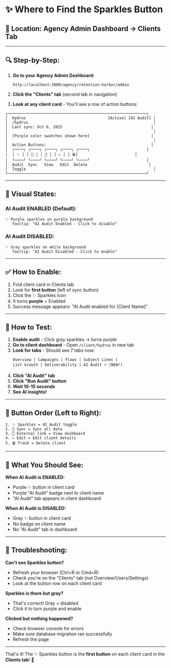 # ✨ Where to Find the Sparkles Button

## 📍 **Location: Agency Admin Dashboard → Clients Tab**

---

## 🔍 **Step-by-Step:**

1. **Go to your Agency Admin Dashboard:**
   ```
   http://localhost:3000/agency/retention-harbor/admin
   ```

2. **Click the "Clients" tab** (second tab in navigation)

3. **Look at any client card** - You'll see a row of action buttons:

```
┌─────────────────────────────────────────────────────────────┐
│  Hydrus                                    [Active] [AI Audit] │
│  /hydrus                                                       │
│  Last sync: Oct 6, 2025                                       │
│                                                                │
│  [Purple color swatches shown here]                           │
│                                                                │
│  Action Buttons:                                              │
│  ┌────┐ ┌────┐ ┌────┐ ┌────┐ ┌────┐                         │
│  │ ✨ │ │ 🔄 │ │ 🔗 │ │ ✏️ │ │ 🗑️│                         │
│  └────┘ └────┘ └────┘ └────┘ └────┘                         │
│  Audit  Sync   View   Edit  Delete                           │
│  Toggle                                                        │
└─────────────────────────────────────────────────────────────┘
```

---

## 🎨 **Visual States:**

### **AI Audit ENABLED (Default):**
```
✨ Purple sparkles on purple background
   Tooltip: "AI Audit Enabled - Click to disable"
```

### **AI Audit DISABLED:**
```
✨ Gray sparkles on white background  
   Tooltip: "AI Audit Disabled - Click to enable"
```

---

## ✅ **How to Enable:**

1. Find client card in Clients tab
2. Look for **first button** (left of sync button)
3. Click the ✨ Sparkles icon
4. It turns **purple** = Enabled
5. Success message appears: "AI Audit enabled for [Client Name]"

---

## 🧪 **How to Test:**

1. **Enable audit** - Click gray sparkles → turns purple
2. **Go to client dashboard** - Open `/client/hydrus` in new tab
3. **Look for tabs** - Should see 7 tabs now:
   ```
   Overview | Campaigns | Flows | Subject Lines | 
   List Growth | Deliverability | AI Audit ⭐ (NEW!)
   ```
4. **Click "AI Audit" tab**
5. **Click "Run Audit" button**
6. **Wait 10-15 seconds**
7. **See AI insights!**

---

## 🎯 **Button Order (Left to Right):**

```
1. ✨ Sparkles = AI Audit toggle
2. 🔄 Sync = Sync all data
3. 🔗 External link = View dashboard
4. ✏️ Edit = Edit client details  
5. 🗑️ Trash = Delete client
```

---

## 📸 **What You Should See:**

**When AI Audit is ENABLED:**
- Purple ✨ button in client card
- Purple "AI Audit" badge next to client name
- "AI Audit" tab appears in client dashboard

**When AI Audit is DISABLED:**
- Gray ✨ button in client card
- No badge on client name
- No "AI Audit" tab in dashboard

---

## 🐛 **Troubleshooting:**

**Can't see Sparkles button?**
- Refresh your browser (Ctrl+R or Cmd+R)
- Check you're on the "Clients" tab (not Overview/Users/Settings)
- Look at the button row on each client card

**Sparkles is there but gray?**
- That's correct! Gray = disabled
- Click it to turn purple and enable

**Clicked but nothing happened?**
- Check browser console for errors
- Make sure database migration ran successfully
- Refresh the page

---

That's it! The ✨ Sparkles button is the **first button** on each client card in the **Clients tab**! 🚀

